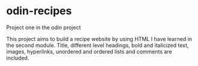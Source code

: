 # odin-recipes
Project one in the odin project

This project aims to build a recipe website by using HTML I have learned in the second module.
Title, different level headings, bold and italicized text, images, hyperlinks, unordered and ordered lists and comments are included.

